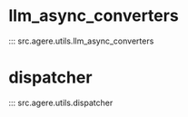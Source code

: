 # llm_async_converters
::: src.agere.utils.llm_async_converters

# dispatcher
::: src.agere.utils.dispatcher
